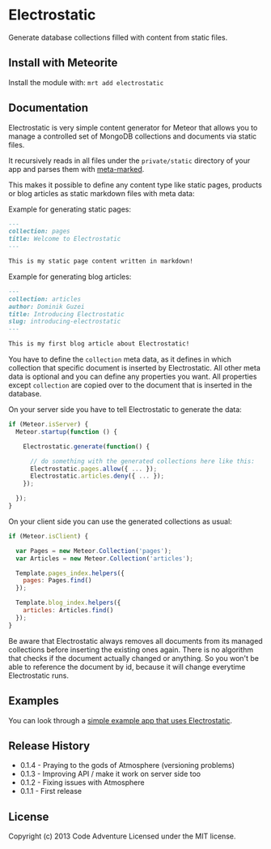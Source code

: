 # Electrostatic

Generate database collections filled with content from static files.

## Install with Meteorite
Install the module with: `mrt add electrostatic`

## Documentation

Electrostatic is very simple content generator for Meteor that allows you to
manage a controlled set of MongoDB collections and documents via static files.

It recursively reads in all files under the `private/static` directory of
your app and parses them with [meta-marked](https://www.npmjs.org/package/meta-marked).

This makes it possible to define any content type like static pages, products or blog
articles as static markdown files with meta data:

Example for generating static pages:

```markdown
---
collection: pages
title: Welcome to Electrostatic
---

This is my static page content written in markdown!
```

Example for generating blog articles:

```markdown
---
collection: articles
author: Dominik Guzei
title: Introducing Electrostatic
slug: introducing-electrostatic
---

This is my first blog article about Electrostatic!
```

You have to define the `collection` meta data, as it defines in which collection
that specific document is inserted by Electrostatic. All other meta data is optional
and you can define any properties you want. All properties except `collection` are
copied over to the document that is inserted in the database.

On your server side you have to tell Electrostatic to generate the data:

```Javascript
if (Meteor.isServer) {
  Meteor.startup(function () {

    Electrostatic.generate(function() {

      // do something with the generated collections here like this:
      Electrostatic.pages.allow({ ... });
      Electrostatic.articles.deny({ ... });
    });

  });
}
```

On your client side you can use the generated collections as usual:

```Javascript
if (Meteor.isClient) {

  var Pages = new Meteor.Collection('pages');
  var Articles = new Meteor.Collection('articles');

  Template.pages_index.helpers({
    pages: Pages.find()
  });

  Template.blog_index.helpers({
    articles: Articles.find()
  });
}
```

Be aware that Electrostatic always removes all documents from its managed collections
before inserting the existing ones again. There is no algorithm that checks if the
document actually changed or anything. So you won't be able to reference the document
by id, because it will change everytime Electrostatic runs.

## Examples
You can look through a [simple example app that uses Electrostatic](https://github.com/CodeAdventure/meteor-electrostatic-example).

## Release History
* 0.1.4 - Praying to the gods of Atmosphere (versioning problems)
* 0.1.3 - Improving API / make it work on server side too
* 0.1.2 - Fixing issues with Atmosphere
* 0.1.1 - First release

## License
Copyright (c) 2013 Code Adventure
Licensed under the MIT license.
